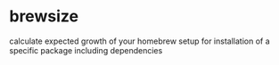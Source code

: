 # brewsize
calculate expected growth of your homebrew setup for installation of a specific package including dependencies
